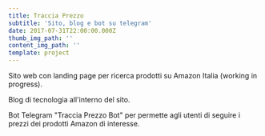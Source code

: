```yaml
---
title: Traccia Prezzo
subtitle: 'Sito, blog e bot su telegram'
date: 2017-07-31T22:00:00.000Z
thumb_img_path: ''
content_img_path: ''
template: project
---
```

Sito web con landing page per ricerca prodotti su Amazon Italia (working in progress).

Blog di tecnologia all'interno del sito.

Bot Telegram "Traccia Prezzo Bot" per permette agli utenti di seguire i prezzi dei prodotti Amazon di interesse.
